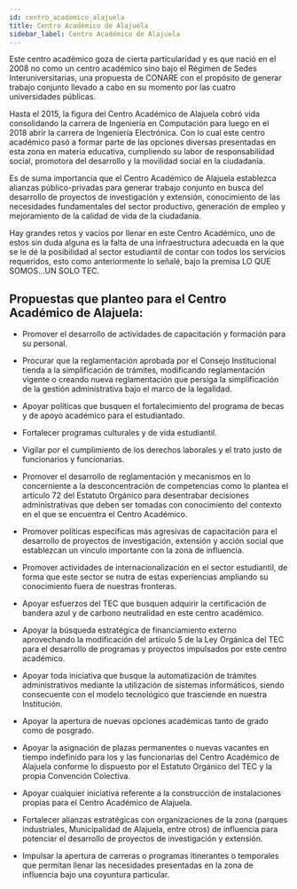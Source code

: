 ```yaml
---
id: centro_academico_alajuela
title: Centro Académico de Alajuela
sidebar_label: Centro Académico de Alajuela
---
```

Este centro académico goza de cierta particularidad y es que nació en el 2008 no como un centro académico sino bajo el Régimen de Sedes Interuniversitarias, una propuesta de CONARE con el propósito de generar trabajo conjunto llevado a cabo en su momento por las cuatro universidades públicas.

Hasta el 2015, la figura del Centro Académico de Alajuela cobró vida consolidando la carrera de Ingeniería en Computación para luego en el 2018 abrir la carrera de Ingeniería Electrónica. Con lo cual este centro académico pasó a formar parte de las opciones diversas presentadas en esta zona en materia educativa, cumpliendo su labor de responsabilidad social, promotora del desarrollo y la movilidad social en la ciudadanía.   

Es de suma importancia que el Centro Académico de Alajuela establezca alianzas público-privadas para generar trabajo conjunto en busca del desarrollo de proyectos de investigación y extensión, conocimiento de las necesidades fundamentales del sector productivo, generación de empleo y mejoramiento de la calidad de vida de la ciudadanía.

Hay grandes retos y vacíos por llenar en este Centro Académico, uno de estos sin duda alguna es la falta de una infraestructura adecuada en la que se le dé la posibilidad al sector estudiantil de contar con todos los servicios requeridos, esto como anteriormente lo señalé, bajo la premisa LO QUE SOMOS...UN SOLO TEC.
 
## Propuestas que planteo para el Centro Académico de Alajuela:
- Promover el desarrollo de actividades de capacitación y formación para su personal.

- Procurar que la reglamentación aprobada por el Consejo Institucional tienda a la simplificación de trámites, modificando reglamentación vigente o creando nueva reglamentación que persiga la simplificación de la gestión administrativa bajo el marco de la legalidad.

- Apoyar políticas que busquen el fortalecimiento del programa de becas y de apoyo académico para el estudiantado.

- Fortalecer programas culturales y de vida estudiantil.

- Vigilar por el cumplimiento de los derechos laborales y el trato justo de funcionarios y funcionarias.

- Promover el desarrollo de reglamentación y mecanismos en lo concerniente a la desconcentración de competencias como lo plantea el artículo 72 del Estatuto Orgánico para desentrabar decisiones administrativas que deben ser tomadas con conocimiento del contexto en el que se encuentra el Centro Académico.

- Promover políticas específicas más agresivas de capacitación para el desarrollo de proyectos de investigación, extensión y acción social que establezcan un vínculo importante con la zona de influencia.

- Promover actividades de internacionalización en el sector estudiantil, de forma que este sector se nutra de estas experiencias ampliando su conocimiento fuera de nuestras fronteras.

- Apoyar esfuerzos del TEC que busquen adquirir la certificación de bandera azul y de carbono neutralidad en este centro académico.

- Apoyar la búsqueda estratégica de financiamiento externo aprovechando la modificación del artículo 5 de la Ley Orgánica del TEC para el desarrollo de programas y proyectos impulsados por este centro académico.

- Apoyar toda iniciativa que busque la automatización de trámites administrativos mediante la utilización de sistemas informáticos, siendo consecuente con el modelo tecnológico que trasciende en nuestra Institución.

- Apoyar la apertura de nuevas opciones académicas tanto de grado como de posgrado. 

- Apoyar la asignación de plazas permanentes o nuevas vacantes en tiempo indefinido para los y las funcionarias del Centro Académico de Alajuela conforme lo dispuesto por el Estatuto Orgánico del TEC y la propia Convención Colectiva.

- Apoyar cualquier iniciativa referente a la construcción de instalaciones propias para el Centro Académico de Alajuela.

- Fortalecer alianzas estratégicas con organizaciones de la zona (parques industriales, Municipalidad de Alajuela, entre otros) de influencia para potenciar el desarrollo de proyectos de investigación y extensión.  

- Impulsar la apertura de carreras o programas itinerantes o temporales que permitan llenar las necesidades presentadas en la zona de influencia bajo una coyuntura particular.
